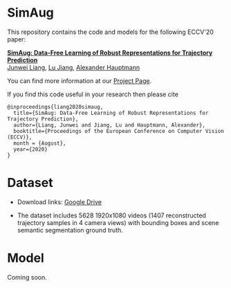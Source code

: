 # SimAug

This repository contains the code and models for the following ECCV'20 paper:

**[SimAug: Data-Free Learning of Robust Representations for Trajectory Prediction](https://arxiv.org/abs/2004.02022)** \
[Junwei Liang](https://www.cs.cmu.edu/~junweil/),
[Lu Jiang](http://www.lujiang.info/),
[Alexander Hauptmann](https://www.cs.cmu.edu/~alex/)

You can find more information at our [Project Page](https://next.cs.cmu.edu/simaug/).

If you find this code useful in your research then please cite

```
@inproceedings{liang2020simaug,
  title={SimAug: Data-Free Learning of Robust Representations for Trajectory Prediction},
  author={Liang, Junwei and Jiang, Lu and Hauptmann, Alexander},
  booktitle={Proceedings of the European Conference on Computer Vision (ECCV)},
  month = {August},
  year={2020}
}
```

# Dataset

+ Download links: [Google Drive](https://drive.google.com/file/d/1AgMXXI7VKcB9sqvuWnkW7RlWJOtxlq-Y/view?usp=sharing)

+ The dataset includes 5628 1920x1080 videos (1407 reconstructed trajectory samples in 4 camera views) with bounding boxes and scene semantic segmentation ground truth.

# Model

Coming soon.
